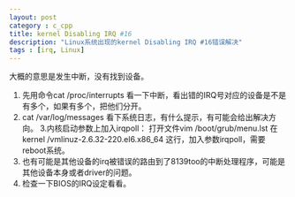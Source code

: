 ```yaml
---
layout: post
category : c_cpp
title: kernel Disabling IRQ #16
description: "Linux系统出现的kernel Disabling IRQ #16错误解决"
tags : [irq, Linux]
---
```


大概的意思是发生中断，没有找到设备。

1. 先用命令cat /proc/interrupts 看一下中断，看出错的IRQ号对应的设备是不是有多个，如果有多个，把他们分开。
2. cat /var/log/messages 看下系统日志，有什么提示，有可能会给出解决方向。
3.内核启动参数上加入irqpoll：
打开文件vim /boot/grub/menu.lst
在kernel /vmlinuz-2.6.32-220.el6.x86_64 这行，加入参数irqpoll，需要reboot系统。
4. 也有可能是其他设备的irq被错误的路由到了8139too的中断处理程序，可能是其他设备本身或者driver的问题。
5. 检查一下BIOS的IRQ设定看看。
